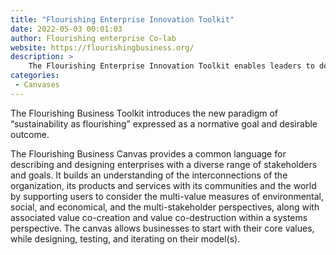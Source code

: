```yaml
---
title: "Flourishing Enterprise Innovation Toolkit"
date: 2022-05-03 00:01:03
author: Flourishing enterprise Co-lab
website: https://flourishingbusiness.org/
description: >
    The Flourishing Enterprise Innovation Toolkit enables leaders to design their flourishing enterprise: socially beneficial, environmentally regenerative and financially viable.  
categories:
 - Canvases
---
```


The Flourishing Business Toolkit introduces the new paradigm of “sustainability as flourishing” expressed as a normative goal and desirable outcome.

The Flourishing Business Canvas provides a common language for describing and designing enterprises with a diverse range of stakeholders and goals. It builds an understanding of the interconnections of the organization, its products and services with its communities and the world by supporting users to consider the multi-value measures of environmental, social, and economical, and the multi-stakeholder perspectives, along with associated value co-creation and value co-destruction within a systems perspective. The canvas allows businesses to start with their core values, while designing, testing, and iterating on their model(s).